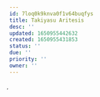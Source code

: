 ```yaml
---
id: 7loq0k9knva0f1v64buqfys
title: Takiyasu Aritesis
desc: ''
updated: 1650955442632
created: 1650955431853
status: ''
due: ''
priority: ''
owner: ''
---
```


̦